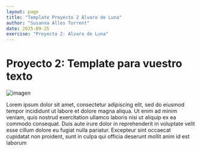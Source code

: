 ```yaml
---
layout: page
title: "Template Proyecto 2 Álvaro de Luna"
author: "Susanna Alles Torrent"
date: 2025-09-25
exercise: "Proyecto 2: Alvaro de Luna"
---
```


# Proyecto 2: Template para vuestro texto 

![imagen](images/nombre_imagen.jpg)

Lorem ipsum dolor sit amet, consectetur adipiscing elit, sed do eiusmod tempor incididunt ut labore et dolore magna aliqua. Ut enim ad minim veniam, quis nostrud exercitation ullamco laboris nisi ut aliquip ex ea commodo consequat. Duis aute irure dolor in reprehenderit in voluptate velit esse cillum dolore eu fugiat nulla pariatur. Excepteur sint occaecat cupidatat non proident, sunt in culpa qui officia deserunt mollit anim id est laborum
